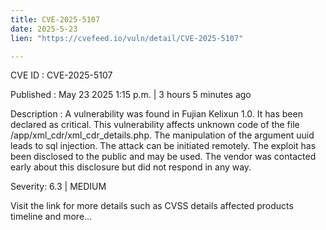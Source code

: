 ```yaml
---
title: CVE-2025-5107
date: 2025-5-23
lien: "https://cvefeed.io/vuln/detail/CVE-2025-5107"

---
```


CVE ID : CVE-2025-5107

Published :  May 23
2025
1:15 p.m. | 3 hours
5 minutes ago

Description : A vulnerability was found in Fujian Kelixun 1.0. It has been declared as critical. This vulnerability affects unknown code of the file /app/xml_cdr/xml_cdr_details.php. The manipulation of the argument uuid leads to sql injection. The attack can be initiated remotely. The exploit has been disclosed to the public and may be used. The vendor was contacted early about this disclosure but did not respond in any way.

Severity: 6.3 | MEDIUM

Visit the link for more details
such as CVSS details
affected products
timeline
and more...
